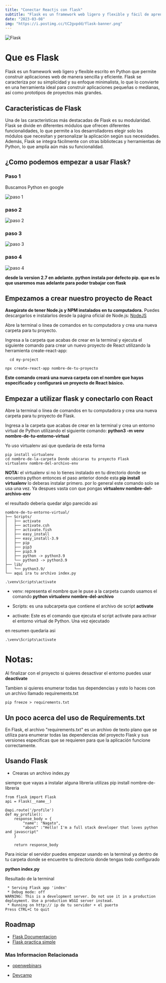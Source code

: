 ```yaml
---
title: "Conectar Reactjs con flask"
subtitle: "Flask es un framework web ligero y flexible y fácil de aprender."
date: "2023-03-08"
img: "https://i.postimg.cc/tC2gvpdd/flask-banner.png"
---
```




![Flask](https://i.postimg.cc/SRVtj1Fn/1200px-Flask-logo-svg.png)


# Que es Flask

Flask es un framework web ligero y flexible escrito en Python que permite construir aplicaciones web de manera sencilla y eficiente. Flask se caracteriza por su simplicidad y su enfoque minimalista, lo que lo convierte en una herramienta ideal para construir aplicaciones pequeñas o medianas, así como prototipos de proyectos más grandes.



## Caracteristicas de Flask
Una de las características más destacadas de Flask es su modularidad. Flask se divide en diferentes módulos que ofrecen diferentes funcionalidades, lo que permite a los desarrolladores elegir solo los módulos que necesitan y personalizar la aplicación según sus necesidades. Además, Flask se integra fácilmente con otras bibliotecas y herramientas de Python, lo que amplía aún más su funcionalidad.


## ¿Como podemos empezar a usar Flask?


### Paso 1

Buscamos Python en google

![paso 1](https://i.postimg.cc/rFk84D6c/Aspose-Words-cb3f9b21-86b4-4c97-9c11-5513b8f775f7-004.png)



### paso 2

![paso 2](https://i.postimg.cc/SNfmfmq9/Aspose-Words-cb3f9b21-86b4-4c97-9c11-5513b8f775f7-006.png)

### paso 3

![paso 3](https://i.postimg.cc/x1jnsBT4/Aspose-Words-cb3f9b21-86b4-4c97-9c11-5513b8f775f7-007.png)


### paso 4

![paso 4](https://i.postimg.cc/HkSHF3rs/Aspose-Words-cb3f9b21-86b4-4c97-9c11-5513b8f775f7-008.png)



**desde la version 2.7 en adelante. python instala por defecto pip. que es lo que usaremos mas adelante para poder trabajar con flask**


## Empezamos a crear nuestro proyecto de React

**Asegúrate de tener Node.js y NPM instalados en tu computadora.** Puedes descargarlos e instalarlos desde la página oficial de Node.js: [NodeJS](https://nodejs.org/)

Abre la terminal o línea de comandos en tu computadora y crea una nueva carpeta para tu proyecto.

Ingresa a la carpeta que acabas de crear en la terminal y ejecuta el siguiente comando para crear un nuevo proyecto de React utilizando la herramienta create-react-app:

```
  cd my-project
```
```
npx create-react-app nombre-de-tu-proyecto
```

**Este comando creará una nueva carpeta con el nombre que hayas especificado y configurará un proyecto de React básico.**


## Empezar a utilizar flask y conectarlo con React

Abre la terminal o línea de comandos en tu computadora y crea una nueva carpeta para tu proyecto de Flask.

Ingresa a la carpeta que acabas de crear en la terminal y crea un entorno virtual de Python utilizando el siguiente comando: **python3 -m venv nombre-de-tu-entorno-virtual**

Yo uso virtualenv asi que quedaria de esta forma

```
pip install virtualenv
cd nombre-de-la-carpeta Donde ubicaras tu proyecto Flask
virtualenv nombre-del-archivo-env

```

**NOTA:** el virtualenv si no lo tienes instalado en tu directorio donde se encuentra python entonces el paso anterior donde esta **pip install virtualenv** lo deberas instalar primero. por lo general este comando solo se usa una vez. Ya despues vasta con que pongas **virtualenv nombre-del-archivo-env**

el resultado deberia quedar algo parecido asi

```
nombre-de-tu-entorno-virtual/
├── Scripts/
│   ├── activate
│   ├── activate.csh
│   ├── activate.fish
│   ├── easy_install
│   ├── easy_install-3.9
│   ├── pip
│   ├── pip3
│   ├── pip3.9
│   ├── python -> python3.9
│   └── python3 -> python3.9
├── lib/
│   └── python3.9/
└── aqui ira tu archivo index.py
```


```
.\venv\Scripts\activate
```

- venv: representa el nombre que le puse a la carpeta cuando usamos el comando **python virtualenv nombre-del-archivo**

- Scripts: es una subcarpeta que contiene el archivo de script **activate**

- activate: Este es el comando que ejecuta el script activate para activar el entorno virtual de Python. Una vez ejecutado

en resumen quedaria asi 

```
.\venv\Scripts\activate  
```


# Notas:
Al finalizar con el proyecto si quieres desactivar el entorno puedes usar **deactivate**

Tambien si quieres enumerar todas tus dependencias y esto lo haces con un archivo llamado requirements.txt 

```
pip freeze > requirements.txt
```


## Un poco acerca del uso de Requirements.txt

En Flask, el archivo "requirements.txt" es un archivo de texto plano que se utiliza para enumerar todas las dependencias del proyecto Flask y sus versiones específicas que se requieren para que la aplicación funcione correctamente.


## Usando Flask

- Crearas un archivo index.py 

siempre que vayas a instalar alguna libreria utilizas pip install nombre-de-libreria 

```
from flask import Flask
api = Flask(__name__)

@api.route('/profile')
def my_profile():
    response_body = {
        "name": "Nagato",
        "about" :"Hello! I'm a full stack developer that loves python and javascript"
    }

    return response_body
```

Para iniciar el servidor puedes empezar usando en la terminal ya dentro de tu carpeta donde se encuentre tu directorio donde tengas todo configurado

**python index.py**

Resultado de la terminal

```
 * Serving Flask app 'index'
 * Debug mode: off
WARNING: This is a development server. Do not use it in a production deployment. Use a production WSGI server instead.
 * Running on http:// ip de tu servidor + el puerto
Press CTRL+C to quit
```
## Roadmap

- [Flask Documentacion](https://flask.palletsprojects.com/en/2.2.x/)
- [Flask practica simple](https://www.youtube.com/watch?v=Esdj9wlBOaI)

### Mas Informacion Relacionada

- [openwebinars](https://openwebinars.net/blog/que-es-flask/)

- [Devcamp](https://devcamp.es/que-es-flask/)



